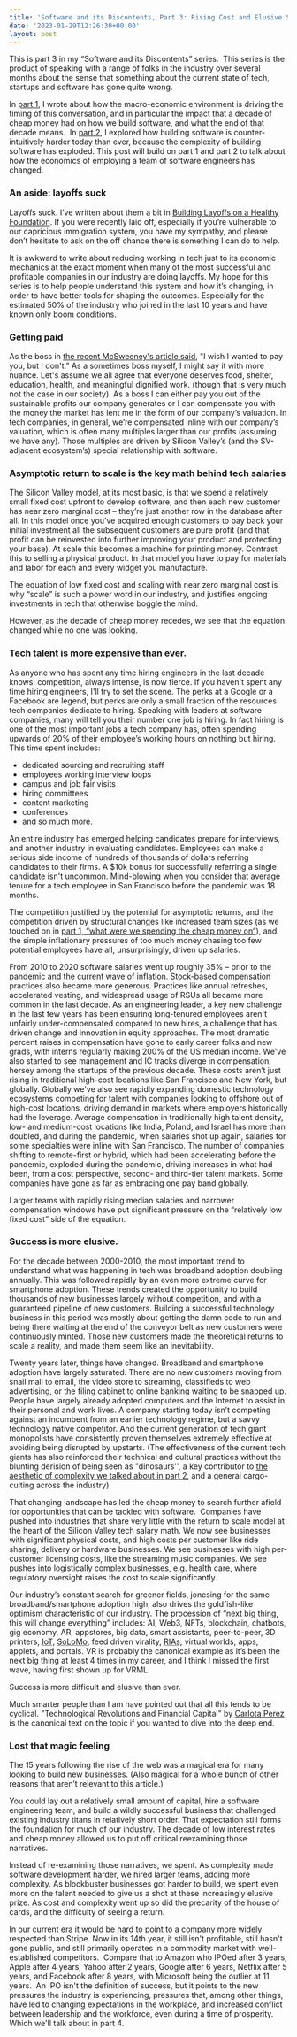 ```yaml
---
title: 'Software and its Discontents, Part 3: Rising Cost and Elusive Success'
date: '2023-01-29T12:26:30+00:00'
layout: post
---
```


This is part 3 in my “Software and its Discontents” series.  This series is the product of speaking with a range of folks in the industry over several months about the sense that something about the current state of tech, startups and software has gone quite wrong.

In [part 1](https://laughingmeme.org/2023/01/16/software-and-its-discontents-part-1.html), I wrote about how the macro-economic environment is driving the timing of this conversation, and in particular the impact that a decade of cheap money had on how we build software, and what the end of that decade means.  In [part 2](https://laughingmeme.org/2023/01/23/software-and-its-discontents-part-2-complexity.html), I explored how building software is counter-intuitively harder today than ever, because the complexity of building software has exploded. This post will build on part 1 and part 2 to talk about how the economics of employing a team of software engineers has changed. 

### An aside: layoffs suck

Layoffs suck. I’ve written about them a bit in [Building Layoffs on a Healthy Foundation]([https://kellanem.com/notes/layoff-foundations](https://kellanem.com/notes/layoff-foundations)). If you were recently laid off, especially if you’re vulnerable to our capricious immigration system, you have my sympathy, and please don’t hesitate to ask on the off chance there is something I can do to help. 

It is awkward to write about reducing working in tech just to its economic mechanics at the exact moment when many of the most successful and profitable companies in our industry are doing layoffs. My hope for this series is to help people understand this system and how it’s changing, in order to have better tools for shaping the outcomes. Especially for the estimated 50% of the industry who joined in the last 10 years and have known only boom conditions. 

### Getting paid

As the boss in [the recent McSweeney's article said](https://www.mcsweeneys.net/articles/macroeconomic-changes-have-made-it-impossible-for-me-to-want-to-pay-you), "I wish I wanted to pay you, but I don't.” As a sometimes boss myself, I might say it with more nuance. Let's assume we all agree that everyone deserves food, shelter, education, health, and meaningful dignified work. (though that is very much not the case in our society). As a boss I can either pay you out of the sustainable profits our company generates or I can compensate you with the money the market has lent me in the form of our company’s valuation. In tech companies, in general, we’re compensated inline with our company’s valuation, which is often many multiples larger than our profits (assuming we have any). Those multiples are driven by Silicon Valley’s (and the SV-adjacent ecosystem’s) special relationship with software.

### Asymptotic return to scale is the key math behind tech salaries

The Silicon Valley model, at its most basic, is that we spend a relatively small fixed cost upfront to develop software, and then each new customer has near zero marginal cost – they’re just another row in the database after all. In this model once you’ve acquired enough customers to pay back your initial investment all the subsequent customers are pure profit (and that profit can be reinvested into further improving your product and protecting your base). At scale this becomes a machine for printing money. Contrast this to selling a physical product. In that model you have to pay for materials and labor for each and every widget you manufacture.

The equation of low fixed cost and scaling with near zero marginal cost is why “scale” is such a power word in our industry, and justifies ongoing investments in tech that otherwise boggle the mind. 

However, as the decade of cheap money recedes, we see that the equation changed while no one was looking.

### Tech talent is more expensive than ever.

As anyone who has spent any time hiring engineers in the last decade knows: competition, always intense, is now fierce. If you haven't spent any time hiring engineers, I'll try to set the scene. The perks at a Google or a Facebook are legend, but perks are only a small fraction of the resources tech companies dedicate to hiring. Speaking with leaders at software companies, many will tell you their number one job is hiring. In fact hiring is one of the most important jobs a tech company has, often spending upwards of 20% of their employee’s working hours on nothing but hiring. This time spent includes: 

  * dedicated sourcing and recruiting staff
  * employees working interview loops
  * campus and job fair visits
  * hiring committees
  * content marketing
  * conferences
  * and so much more.

An entire industry has emerged helping candidates prepare for interviews, and another industry in evaluating candidates. Employees can make a serious side income of hundreds of thousands of dollars referring candidates to their firms. A $10k bonus for successfully referring a single candidate isn't uncommon. Mind-blowing when you consider that average tenure for a tech employee in San Francisco before the pandemic was 18 months.

The competition justified by the potential for asymptotic returns, and the competition driven by structural changes like increased team sizes (as we touched on in [part 1, “what were we spending the cheap money on“](https://laughingmeme.org/2023/01/16/software-and-its-discontents-part-1.html#what-were-we-spending-the-cheap-money-on#what-were-we-spending-the-cheap-money-on)), and the simple inflationary pressures of too much money chasing too few potential employees have all, unsurprisingly, driven up salaries.

From 2010 to 2020 software salaries went up roughly 35% – prior to the pandemic and the current wave of inflation. Stock-based compensation practices also became more generous. Practices like annual refreshes, accelerated vesting, and widespread usage of RSUs all became more common in the last decade. As an engineering leader, a key new challenge in the last few years has been ensuring long-tenured employees aren't unfairly under-compensated compared to new hires, a challenge that has driven change and innovation in equity approaches. The most dramatic percent raises in compensation have gone to early career folks and new grads, with interns regularly making 200% of the US median income. We've also started to see management and IC tracks diverge in compensation, hersey among the startups of the previous decade. These costs aren’t just rising in traditional high-cost locations like San Francisco and New York, but globally. Globally we've also see rapidly expanding domestic technology ecosystems competing for talent with companies looking to offshore out of high-cost locations, driving demand in markets where employers historically had the leverage. Average compensation in traditionally high talent density, low- and medium-cost locations like India, Poland, and Israel has more than doubled, and during the pandemic, when salaries shot up again, salaries for some specialties were inline with San Francisco. The number of companies shifting to remote-first or hybrid, which had been accelerating before the pandemic, exploded during the pandemic, driving increases in what had been, from a cost perspective, second- and third-tier talent markets. Some companies have gone as far as embracing one pay band globally. 

Larger teams with rapidly rising median salaries and narrower compensation windows have put significant pressure on the “relatively low fixed cost” side of the equation.

### Success is more elusive.

For the decade between 2000-2010, the most important trend to understand what was happening in tech was broadband adoption doubling annually. This was followed rapidly by an even more extreme curve for smartphone adoption. These trends created the opportunity to build thousands of new businesses largely without competition, and with a guaranteed pipeline of new customers. Building a successful technology business in this period was mostly about getting the damn code to run and being there waiting at the end of the conveyor belt as new customers were continuously minted. Those new customers made the theoretical returns to scale a reality, and made them seem like an inevitability. 

Twenty years later, things have changed. Broadband and smartphone adoption have largely saturated. There are no new customers moving from snail mail to email, the video store to streaming, classifieds to web advertising, or the filing cabinet to online banking waiting to be snapped up. People have largely already adopted computers and the Internet to assist in their personal and work lives. A company starting today isn’t competing against an incumbent from an earlier technology regime, but a savvy technology native competitor. And the current generation of tech giant monopolists have consistently proven themselves extremely effective at avoiding being disrupted by upstarts. (The effectiveness of the current tech giants has also reinforced their technical and cultural practices without the blunting derision of being seen as "dinosaurs'', a key contributor to [the aesthetic of complexity we talked about in part 2](https://laughingmeme.org/2023/01/23/software-and-its-discontents-part-2-complexity.html#aspirational-complexity), and a general cargo-culting across the industry)

That changing landscape has led the cheap money to search further afield for opportunities that can be tackled with software.  Companies have pushed into industries that share very little with the return to scale model at the heart of the Silicon Valley tech salary math. We now see businesses with significant physical costs, and high costs per customer like ride sharing, delivery or hardware businesses. We see businesses with high per-customer licensing costs, like the streaming music companies. We see pushes into logistically complex businesses, e.g. health care, where regulatory oversight raises the cost to scale significantly.

Our industry’s constant search for greener fields, jonesing for the same broadband/smartphone adoption high, also drives the goldfish-like optimism characteristic of our industry. The procession of “next big thing, this will change everything” includes: AI, Web3, NFTs, blockchain, chatbots, gig economy, AR, appstores, big data, smart assistants, peer-to-peer, 3D printers, <abbr title="internet of things">IoT</abbr>, <abbr title="social local mobile">SoLoMo</abbr>, feed driven virality, <abbr title="rich internet applications">RIAs</abbr>, virtual worlds, apps, applets, and portals. VR is probably the canonical example as it’s been the next big thing at least 4 times in my career, and I think I missed the first wave, having first shown up for VRML.  

Success is more difficult and elusive than ever. 

Much smarter people than I am have pointed out that all this tends to be cyclical. "Technological Revolutions and Financial Capital" by [Carlota Perez](https://carlotaperez.org/) is the canonical text on the topic if you wanted to dive into the deep end.

### Lost that magic feeling

The 15 years following the rise of the web was a magical era for many looking to build new businesses. (Also magical for a whole bunch of other reasons that aren’t relevant to this article.) 

You could lay out a relatively small amount of capital, hire a software engineering team, and build a wildly successful business that challenged existing industry titans in relatively short order. That expectation still forms the foundation for much of our industry. The decade of low interest rates and cheap money allowed us to put off critical reexamining those narratives. 

Instead of re-examining those narratives, we spent. As complexity made software development harder, we hired larger teams, adding more complexity. As blockbuster businesses got harder to build, we spent even more on the talent needed to give us a shot at these increasingly elusive prize. As cost and complexity went up so did the precarity of the house of cards, and the difficulty of seeing a return. 

In our current era it would be hard to point to a company more widely respected than Stripe. Now in its 14th year, it still isn't profitable, still hasn't gone public, and still primarily operates in a commodity market with well-established competitors.  Compare that to Amazon who IPOed after 3 years, Apple after 4 years, Yahoo after 2 years, Google after 6 years, Netflix after 5 years, and Facebook after 8 years, with Microsoft being the outlier at 11 years.  An IPO isn't the definition of success, but it points to the new pressures the industry is experiencing, pressures that, among other things, have led to changing expectations in the workplace, and increased conflict between leadership and the workforce, even during a time of prosperity.  Which we'll talk about in part 4.